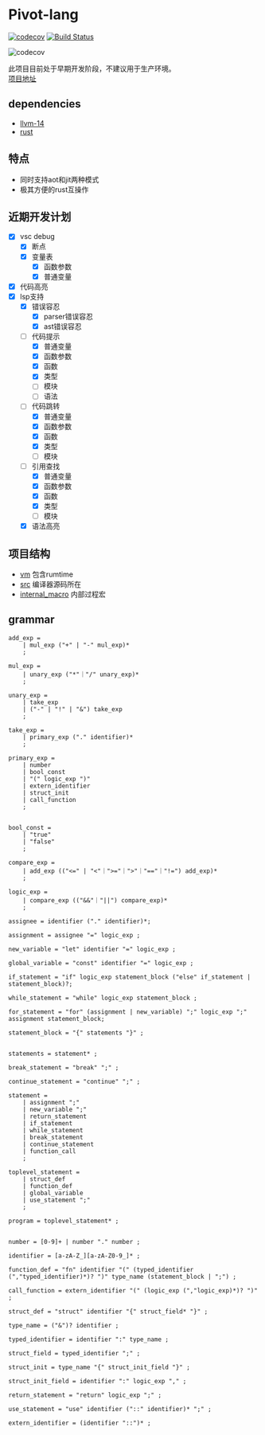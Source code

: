 # Pivot-lang

[![codecov](https://codecov.io/gh/Pivot-Studio/pivot-lang/branch/master/graph/badge.svg?token=CA17PWK0EG)](https://codecov.io/gh/Pivot-Studio/pivot-lang) 
[![Build Status](https://drone.pivotstudio.cn/api/badges/Pivot-Studio/pivot-lang/status.svg)](https://drone.pivotstudio.cn/Pivot-Studio/pivot-lang)


![codecov](https://codecov.io/gh/Pivot-Studio/pivot-lang/branch/master/graphs/sunburst.svg?token=CA17PWK0EG)

此项目目前处于早期开发阶段，不建议用于生产环境。  
[项目地址](https://github.com/Pivot-Studio/pivot-lang)

## dependencies
- [llvm-14](https://github.com/llvm/llvm-project/releases/tag/llvmorg-14.0.6)
- [rust](https://www.rust-lang.org/)

## 特点
- 同时支持aot和jit两种模式
- 极其方便的rust互操作

## 近期开发计划
- [x] vsc debug
  - [x] 断点
  - [x] 变量表
    - [x] 函数参数
    - [x] 普通变量
- [x] 代码高亮
- [x] lsp支持
  - [x] 错误容忍
    - [x] parser错误容忍
    - [x] ast错误容忍
  - [ ] 代码提示
    - [x] 普通变量
    - [x] 函数参数
    - [x] 函数
    - [x] 类型
    - [ ] 模块
    - [ ] 语法
  - [ ] 代码跳转
    - [x] 普通变量
    - [x] 函数参数
    - [x] 函数
    - [x] 类型
    - [ ] 模块
  - [ ] 引用查找
    - [x] 普通变量
    - [x] 函数参数
    - [x] 函数
    - [x] 类型
    - [ ] 模块
  - [x] 语法高亮

## 项目结构

- [vm](vm) 包含rumtime
- [src](src) 编译器源码所在
- [internal_macro](internal_macro) 内部过程宏

## grammar

```ebnf
add_exp = 
    | mul_exp ("+" | "-" mul_exp)*
    ;

mul_exp = 
    | unary_exp ("*"｜"/" unary_exp)*
    ;

unary_exp =
    | take_exp
    | ("-" | "!" | "&") take_exp
    ;

take_exp =
    | primary_exp ("." identifier)*
    ;

primary_exp =
    | number
    | bool_const
    | "(" logic_exp ")"
    | extern_identifier
    | struct_init
    | call_function
    ;


bool_const =
    | "true"
    | "false"
    ;

compare_exp =
    | add_exp (("<=" | "<"｜">="｜">"｜"=="｜"!=") add_exp)*
    ;

logic_exp = 
    | compare_exp (("&&"｜"||") compare_exp)*
    ;

assignee = identifier ("." identifier)*;

assignment = assignee "=" logic_exp ;

new_variable = "let" identifier "=" logic_exp ;

global_variable = "const" identifier "=" logic_exp ;

if_statement = "if" logic_exp statement_block ("else" if_statement | statement_block)?;

while_statement = "while" logic_exp statement_block ;

for_statement = "for" (assignment | new_variable) ";" logic_exp ";" assignment statement_block;

statement_block = "{" statements "}" ;


statements = statement* ;

break_statement = "break" ";" ;

continue_statement = "continue" ";" ;

statement = 
    | assignment ";"
    | new_variable ";"
    | return_statement
    | if_statement
    | while_statement
    | break_statement
    | continue_statement
    | function_call
    ;

toplevel_statement = 
    | struct_def
    | function_def
    | global_variable
    | use_statement ";"
    ;

program = toplevel_statement* ;


number = [0-9]+ | number "." number ;

identifier = [a-zA-Z_][a-zA-Z0-9_]* ;

function_def = "fn" identifier "(" (typed_identifier (","typed_identifier)*)? ")" type_name (statement_block | ";") ;

call_function = extern_identifier "(" (logic_exp (","logic_exp)*)? ")" ;

struct_def = "struct" identifier "{" struct_field* "}" ;

type_name = ("&")? identifier ;

typed_identifier = identifier ":" type_name ;

struct_field = typed_identifier ";" ;

struct_init = type_name "{" struct_init_field "}" ;

struct_init_field = identifier ":" logic_exp "," ;

return_statement = "return" logic_exp ";" ;

use_statement = "use" identifier ("::" identifier)* ";" ;

extern_identifier = (identifier "::")* ;

```
